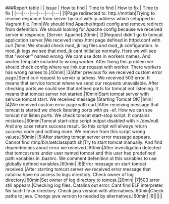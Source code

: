 ###Report table
|   |  Issue  |  How to find  |  Time to find  |  How to fix  |  Time to fix  |
|---|---|---|---|---|---|
|1|Page redirected to: http://mntlab|Trying to receive responce from server by curl with ip address which setupped in Vagrant file.|1min|We should find Apache(httpd) config and remove redirect from defenition. We should looking for Apache config because we received server in responce. [Server: Apache]|20min|
|2|Request didn't go to tomcat application server.|We received index.html page defined in httpd.conf with curl.|1min| We should check mod_jk log files and mod_jk configuration. In mod_jk logs we see that mod_jk cant initialize normally. Here we will see that "worker" named wrong. We cant use dots in workers names. And worker template included to wrong worker. After fixing this problem we should check config where we link our request with worker. There workers has wrong names to.|40min| 
|3|After previous fix we received custom error page.|Send curl request to server ip adress. We received 503 error. It means that service tomcat where we send our requests unavailable. After checking ports we could see that defined ports for tomcat not listening. It means that tomcat server not started.|10min|Start tomcat server with service tomcat start. We received message [Starting Tomcat OK]|1min|
|4|We received custom error page with curl.|After receiving message that tomcat is started we check listening ports with ps -ef. How we can see tomcat not listen ports. We check tomcat start-stop script. It contains mistakes.|60min|Tomcat start-stop script output disabled with > /dev/null. And any case return success result. So this script will allways return success code and nothing more. We remove from this script wrong values.|50min|
|5|After starting tomcat server error message appears. Cannot find /tmp/bin/setclasspath.sh|Try to start tomcat manually. And find dependencies about error we received.|90min|After investigation detected that tomcat runs under user named tomcat and this user had predefined path variables in .bashrc. We comment defenition ot this variables to use globally defined variables.|60min|
|6|Error message on start tomcat received.|After starting tomcat server we received error message that catalina have no access to logs directory. Check owner of log directory.|60min|Set owner of log directory to tomcat.|20min|
|7|503 error still appears.|Checking log files. Catalina out error. Cant find ELF interpreter. No such file or directory. Check java version with alternatives.|60min|Check paths to java. Change java version to needed by alternatives.|60min|
|8||||||
